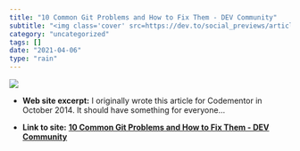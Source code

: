 ```yaml
---
title: "10 Common Git Problems and How to Fix Them - DEV Community"
subtitle: "<img class='cover' src=https://dev.to/social_previews/article/38175.png>"
category: "uncategorized"
tags: []
date: "2021-04-06"
type: "rain"
---
```

<img class="cover" src=https://dev.to/social_previews/article/38175.png>



* **Web site excerpt:** I originally wrote this article for Codementor in October 2014. It should have something for everyone...

* **Link to site:** **[10 Common Git Problems and How to Fix Them - DEV Community](https://dev.to/citizen428/10-common-git-problems-and-how-to-fix-them-234o)**